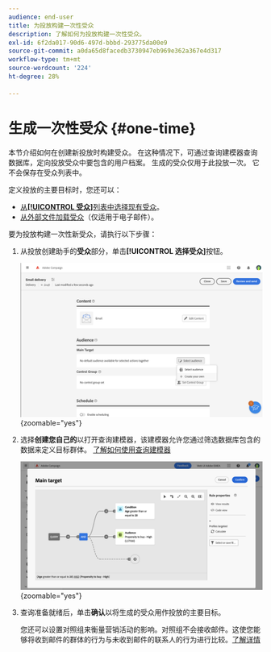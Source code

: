 ```yaml
---
audience: end-user
title: 为投放构建一次性受众
description: 了解如何为投放构建一次性受众。
exl-id: 6f2da017-90d6-497d-bbbd-293775da00e9
source-git-commit: a0da65d8facedb3730947eb969e362a367e4d317
workflow-type: tm+mt
source-wordcount: '224'
ht-degree: 28%

---
```


# 生成一次性受众 {#one-time}

本节介绍如何在创建新投放时构建受众。 在这种情况下，可通过查询建模器查询数据库，定向投放受众中要包含的用户档案。 生成的受众仅用于此投放一次。 它不会保存在受众列表中。

定义投放的主要目标时，您还可以：
* [从&#x200B;**[!UICONTROL 受众]**&#x200B;列表中选择现有受众](add-audience.md)。
* [从外部文件加载受众](file-audience.md)（仅适用于电子邮件）。

要为投放构建一次性新受众，请执行以下步骤：

1. 从投放创建助手的&#x200B;**受众**&#x200B;部分，单击&#x200B;**[!UICONTROL 选择受众]**&#x200B;按钮。

   ![](assets/segment-builder0.png){zoomable="yes"}

1. 选择&#x200B;**创建您自己的**&#x200B;以打开查询建模器，该建模器允许您通过筛选数据库包含的数据来定义目标群体。 [了解如何使用查询建模器](../query/query-modeler-overview.md)

   ![](assets/query-modeler.png){zoomable="yes"}

1. 查询准备就绪后，单击&#x200B;**确认**&#x200B;以将生成的受众用作投放的主要目标。

   您还可以设置对照组来衡量营销活动的影响。对照组不会接收邮件。这使您能够将收到邮件的群体的行为与未收到邮件的联系人的行为进行比较。[了解详情](control-group.md)
